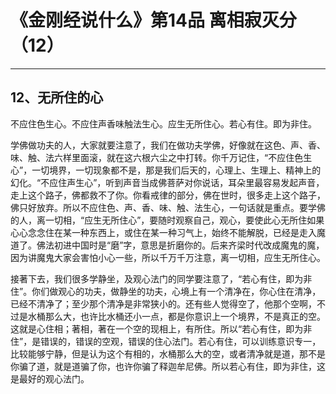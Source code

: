 # 《金刚经说什么》第14品 离相寂灭分（12）

------

## 12、无所住的心

不应住色生心。不应住声香味触法生心。应生无所住心。若心有住。即为非住。

学佛做功夫的人，大家就要注意了，我们在做功夫学佛，好像就在这色、声、香、味、触、法六样里面滚，就在这六根六尘之中打转。你千万记住，“不应住色生心”，一切境界，一切现象都不是，那是我们后天的，心理上、生理上、精神上的幻化。“不应住声生心”，听到声音当成佛菩萨对你说话，耳朵里最容易发起声音，走上这个路子，佛都救不了你。你看戒律的部分，佛在世时，很多走上这个路子，佛只好放弃。所以不应住色、声、香、味、触、法生心，一句话就是重点。要学佛的人，离一切相，“应生无所住心”，要随时观察自己，观心，要使此心无所住如果心心念念住在某一种东西上，或住在某一种习气上，始终不能解脱，已经是走入魔道了。佛法初进中国时是“磨”字，意思是折磨你的。后来齐梁时代改成魔鬼的魔，因为讲魔鬼大家会害怕小心一些，所以千万千万注意，离一切相，应生无所住心。

接著下去，我们很多学静坐，及观心法门的同学要注意了，“若心有住，即为非住”。你们做观心的功夫，做静坐的功夫，心境上有一个清净在，你心住在清净，已经不清净了；至少那个清净是非常狭小的。还有些人觉得空了，他那个空啊，不过是水桶那么大，也许比水桶还小一点，都是你意识上一个境界，不是真正的空。这就是心住相；著相，著在一个空的现相上，有所住。所以“若心有住，即为非住”，是错误的，错误的空观，错误的住心法门。若心有住，可以训练意识专一，比较能够宁静，但是认为这个有相的，水桶那么大的空，或者清净就是道，那不是你骗了道，就是道骗了你，也许你骗了释迦牟尼佛。所以若心有住，即为非住，这是最好的观心法门。
